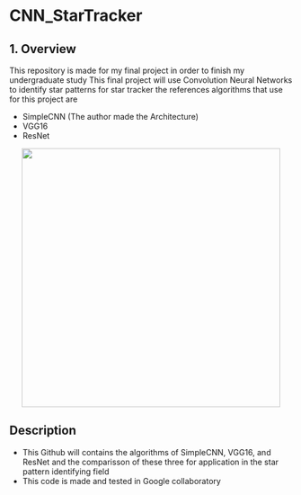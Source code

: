 # CNN_StarTracker
## 1. Overview
This repository is made for my final project in order to finish my undergraduate study
This final project will use Convolution Neural Networks to identify star patterns for star tracker
the references algorithms that use for this project are <br/>

- SimpleCNN (The author made the Architecture) <br/>
- VGG16 <br/>
- ResNet <br/>

<p align="center">
  <img src="https://miro.medium.com/max/1200/0*WHIdwYd0rz7t1jRM.png" width="460"/>
</p>

## Description
- This Github will contains the algorithms of SimpleCNN, VGG16, and ResNet and the comparisson of these three for application in the star pattern identifying field
- This code is made and tested in Google collaboratory   

## 
 
